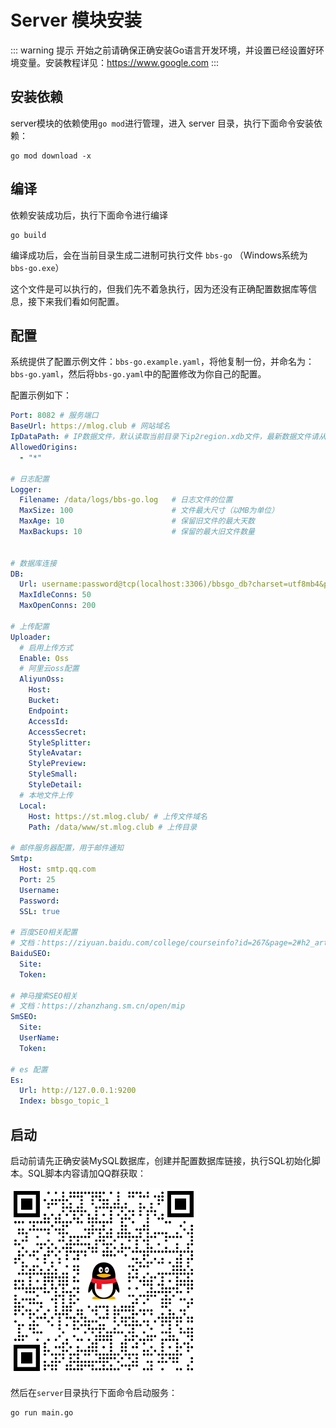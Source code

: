 # Server 模块安装

::: warning 提示
开始之前请确保正确安装Go语言开发环境，并设置已经设置好环境变量。安装教程详见：https://www.google.com
:::

## 安装依赖

server模块的依赖使用`go mod`进行管理，进入 server 目录，执行下面命令安装依赖：

```shell
go mod download -x
```

## 编译

依赖安装成功后，执行下面命令进行编译

```shell
go build
```

编译成功后，会在当前目录生成二进制可执行文件 `bbs-go` （Windows系统为`bbs-go.exe`）

这个文件是可以执行的，但我们先不着急执行，因为还没有正确配置数据库等信息，接下来我们看如何配置。

## 配置

系统提供了配置示例文件：`bbs-go.example.yaml`，将他复制一份，并命名为：`bbs-go.yaml`，然后将`bbs-go.yaml`中的配置修改为你自己的配置。

配置示例如下：

```yaml
Port: 8082 # 服务端口
BaseUrl: https://mlog.club # 网站域名
IpDataPath: # IP数据文件，默认读取当前目录下ip2region.xdb文件，最新数据文件请从这里下载：https://github.com/lionsoul2014/ip2region/tree/master/data
AllowedOrigins:
  - "*"

# 日志配置
Logger:
  Filename: /data/logs/bbs-go.log   # 日志文件的位置
  MaxSize: 100                      # 文件最大尺寸（以MB为单位）
  MaxAge: 10                        # 保留旧文件的最大天数
  MaxBackups: 10                    # 保留的最大旧文件数量


# 数据库连接
DB:
  Url: username:password@tcp(localhost:3306)/bbsgo_db?charset=utf8mb4&parseTime=True&loc=Local
  MaxIdleConns: 50
  MaxOpenConns: 200

# 上传配置
Uploader:
  # 启用上传方式
  Enable: Oss
  # 阿里云oss配置
  AliyunOss:
    Host: 
    Bucket: 
    Endpoint: 
    AccessId: 
    AccessSecret: 
    StyleSplitter: 
    StyleAvatar: 
    StylePreview: 
    StyleSmall: 
    StyleDetail: 
  # 本地文件上传
  Local:
    Host: https://st.mlog.club/ # 上传文件域名
    Path: /data/www/st.mlog.club # 上传目录

# 邮件服务器配置，用于邮件通知
Smtp:
  Host: smtp.qq.com
  Port: 25
  Username: 
  Password: 
  SSL: true

# 百度SEO相关配置
# 文档：https://ziyuan.baidu.com/college/courseinfo?id=267&page=2#h2_article_title14
BaiduSEO:
  Site:
  Token:

# 神马搜索SEO相关
# 文档：https://zhanzhang.sm.cn/open/mip
SmSEO:
  Site:
  UserName:
  Token:

# es 配置
Es:
  Url: http://127.0.0.1:9200
  Index: bbsgo_topic_1

```

## 启动

启动前请先正确安装MySQL数据库，创建并配置数据库链接，执行SQL初始化脚本。SQL脚本内容请加QQ群获取：

![](/images/qq.png)

然后在`server`目录执行下面命令启动服务：

```shell
go run main.go
```
